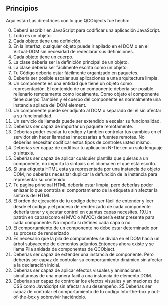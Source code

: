 ## Principios

Aquí están Las directrices con lo que QCObjects fue hecho:

0. Deberá escribir en JavaScript para codificar una aplicación JavaScript.
1. Todo es un objeto.
2. Cada objeto tiene una definición.
3. En la interfaz, cualquier objeto puede ir apilado en el DOM o en el Virtual-DOM sin necesidad de redeclarar sus definiciones.
4. Cada objeto tiene un cuerpo.
5. La clase debería ser la definición principal de un objeto.
6. La clase debería ser fácilmente escrita como un objeto.
7. Tu Código debería estar fácilmente organizado en paquetes.
8. Debería ser posible escalar sus aplicaciones a una arquitectura limpia.
9. Un componente es una entidad que tiene un objeto como representación. El contenido de un componente debería ser posible rellenarlo remotamente como localmente. Como objeto el componente tiene cuerpo También y el cuerpo del componente es normalmente una instancia apilada del DOM element.
10. Un componente puede ser adjunto al DOM o separado del el sin afectar a su funcionalidad.
11. Un servicio de llamada puede ser extendido a escalar su funcionalidad.
12. Deberías ser capaz de importar un paquete remotamente.
13. Deberías poder escalar tu código y también controlar tus cambios en el servidor sin hacer llamadas innecesarias a fuentes remotas. No deberías necesitar codificar estos tipos de controles usted mismo.
14. Deberías ser capaz de codificar tu aplicación N-Tier en un solo lenguaje o sintaxis.
15. Deberías ser capaz de aplicar cualquier plantilla que quieras a un componente, no importa la sintaxis o el idioma en el que esta escrito.
16. Si una etiqueta HTML esta ya representada por una instancia de objeto DOM, no deberías necesitar duplicar la defunción de la instancia para representar su contenido.
17. Tu pagina principal HTML debería estar limpia, pero deberías poder enlazar lo que controla el comportamiento de la etiqueta sin afectar la sintaxis del HTML.
18. El orden de ejecución de tu código debe ser fácil de entender y leer desde el codigo y el proceso de renderizado de cada componente debería tener y ejecutar control en cuantas capas necesites.
19.Un patrón en capas(como el MVC o MVCC) debería estar presente para cada componente. No importa si defines cada capa o no.
20. El comportamiento de un componente no debe estar determinado por su proceso de renderizado
21. Es necesario que la pila de componentes se divida en el DOM hacia un árbol subyacente de elementos adjuntos.Entonces ahora existe y se llama Pila anidada de componentes de QCObject.
22. Deberías ser capaz de extender una instancia de componente. Pero deberás ser capaz de controlar su comportamiento dinámico sin afectar a la declaración inicial.
23. Deberías ser capaz de aplicar efectos visuales y animaciones simultaneas de una manera facil a una instancia de elemento DOM.
24. Deberías ser capaz de controlar los efectos visuales y animaciones de CSS como JavaScript sin afectar a su desempeño.
25.Deberías ser capaz de controlar el comportamiento de tu código Into-the-box y out-of-the-box y sobrevivir haciéndolo.
